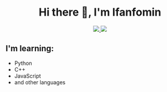 <div id="badges" align="center">
  <h1>Hi there 👋, I'm Ifanfomin</h1>
  <a href="https://t.me/ifanfomin">
    <img src="https://img.shields.io/badge/Telegram-blue?logo=telegram&logoColor=white&style=for-the-badge"/>
  </a>
<!--   <a href="https://t.me/dwld_yt_video_audio_bot">
    <img src="https://img.shields.io/badge/YT%20Bot-red?logo=telegram&logoColor=white&style=for-the-badge"/>
  </a> -->
  <a href="https://t.me/game_takker_bot">
    <img src="https://img.shields.io/badge/Game%20News%20Bot-darkblue?logo=telegram&logoColor=white&style=for-the-badge"/>
  </a>
</div>  

## I'm learning: 
- Python
- C++
- JavaScript 
- and other languages

<!--
**Ifanfomin/Ifanfomin** is a ✨ _special_ ✨ repository because its `README.md` (this file) appears on your GitHub profile.

Here are some ideas to get you started:

- 🔭 I’m currently working on ...
- 🌱 I’m currently learning ...
- 👯 I’m looking to collaborate on ...
- 🤔 I’m looking for help with ...
- 💬 Ask me about ...
- 📫 How to reach me: ...
- 😄 Pronouns: ...
- ⚡ Fun fact: ...
-->
